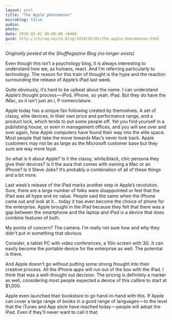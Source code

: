 ```yaml
---
layout: post
title: "The Apple phenomenon"
microblog: false
audio: 
photo: 
date: 2010-02-02 00:00:00 +0400
guid: http://chirag.micro.blog/2010/02/01/the-apple-phenomenon.html
---
```

<p><em>Originally posted at the Shufflegazine Blog (no longer exists)</em></p>
<p>Even though this isn’t a psychology blog, it is always interesting to understand how we, as humans, react. And I’m referring particularly to technology. The reason for this train of thought is the hype and the reaction surrounding the release of Apple’s iPad last week.</p>
<p>Quite obviously, it’s hard to be upbeat about the name. I can understand Apple’s thought process — iPod, iPhone, so yeah: iPad. But they do have the iMac, so it isn’t just an i, P nomenclature.</p>
<p>Apple today has a unique fan following created by themselves. A set of classy, elite devices, in their own price and performance range, and a product lock, which tends to put some people off. Yet you find yourself in a publishing house, or even in management offices, and you will see over and over again, how Apple computers have found their way into the elite space. Most people that take the move towards Mac’s never look back. Apple customers may not be as large as the Microsoft customer base but they sure are way more loyal.</p>
<p>So what is it about Apple? Is it the classy, white/black, chic persona they give their devices? Is it the aura that comes with owning a Mac or an iPhone? Is it Steve Jobs? It’s probably a combination of all of these things and a bit more.</p>
<p>Last week’s release of the iPad marks another step in Apple’s revolution. Sure, there are a large number of folks were disappointed or feel that the iPad was all hype and no value. People said the same when the iPhone came out and look at it… today it has even become the choice of phone for the enterprise. Apple brought in the iPad because they felt that there was a gap between the smartphone and the laptop and iPad is a device that does combine features of both.</p>
<p>My points of concern? The camera. I’m really not sure how and why they didn’t put in something that obvious.</p>
<p>Consider, a tablet PC with video conferences, a 10in screen with 3G. It can easily become the portable device for the enterprise as well. The potential is there.</p>
<p>And Apple doesn’t go without putting some strong thought into their creative process. All the iPhone apps will run out of the box with the iPad. I think that was a well-thought out decision. The pricing is definitely a marker as well, considering most people expected a device of this calibre to start at $1,000.</p>
<p>Apple even launched their bookstore to go hand-in-hand with this. If Apple can cover a large range of books in a good range of languages — to the level that the iTunes and App store have reached today — people will adopt the iPad. Even if they’ll never want to call it that.</p>
